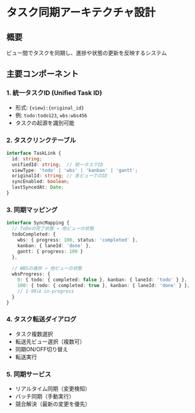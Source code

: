 # タスク同期アーキテクチャ設計

## 概要
ビュー間でタスクを同期し、進捗や状態の更新を反映するシステム

## 主要コンポーネント

### 1. 統一タスクID (Unified Task ID)
- 形式: `{view}:{original_id}`
- 例: `todo:todo123`, `wbs:wbs456`
- タスクの起源を識別可能

### 2. タスクリンクテーブル
```typescript
interface TaskLink {
  id: string;
  unifiedId: string;  // 統一タスクID
  viewType: 'todo' | 'wbs' | 'kanban' | 'gantt';
  originalId: string; // 各ビューでのID
  syncEnabled: boolean;
  lastSyncedAt: Date;
}
```

### 3. 同期マッピング
```typescript
interface SyncMapping {
  // ToDoの完了状態 → 他ビューの状態
  todoCompleted: {
    wbs: { progress: 100, status: 'completed' },
    kanban: { laneId: 'done' },
    gantt: { progress: 100 }
  },
  
  // WBSの進捗 → 他ビューの状態
  wbsProgress: {
    0: { todo: { completed: false }, kanban: { laneId: 'todo' } },
    100: { todo: { completed: true }, kanban: { laneId: 'done' } },
    // 1-99は in-progress
  }
}
```

### 4. タスク転送ダイアログ
- タスク複数選択
- 転送先ビュー選択（複数可）
- 同期ON/OFF切り替え
- 転送実行

### 5. 同期サービス
- リアルタイム同期（変更検知）
- バッチ同期（手動実行）
- 競合解決（最新の変更を優先）